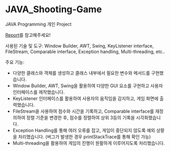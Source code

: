 # JAVA_Shooting-Game
JAVA Programming 개인 Project

[Report](/shooting%20game_report.pdf)를 참고해주세요!

사용된 기술 및 도구: Window Builder, AWT, Swing, KeyListener interface, FileStream, Comparable interface, Exception handling, Multi-threading, etc..

주요 기능:
 - 다양한 클래스와 객체를 생성하고 클래스 내부에서 필요한 변수와 메서드를 구현했습니다.
 - Window Builder, AWT, Swing을 활용하여 다양한 GUI 요소를 구현하고 사용자 인터페이스를 제작했습니다.
 - KeyListener 인터페이스를 활용하여 사용자의 움직임을 감지하고, 게임 화면에 출력했습니다.
 - FileStream을 사용하여 점수와 시간을 기록하고, Comparable interface를 재정의하여 정렬 기준을 변경한 후, 점수를 정렬하여 상위 3등의 기록을 시각화했습니다.
 - Exception Handling를 통해 여러 오류를 잡고, 게임이 중단되지 않도록 예외 상황을 처리했습니다. (버그가 발생한 경우 printStackTrace를 통해 확인 가능)
 - Multi-threading을 활용하여 게임의 진행이 원활하게 이루어지도록 처리했습니다.
